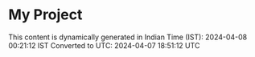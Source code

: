 # My Project

This content is dynamically generated in Indian Time (IST): 2024-04-08 00:21:12 IST
Converted to UTC: 2024-04-07 18:51:12 UTC

